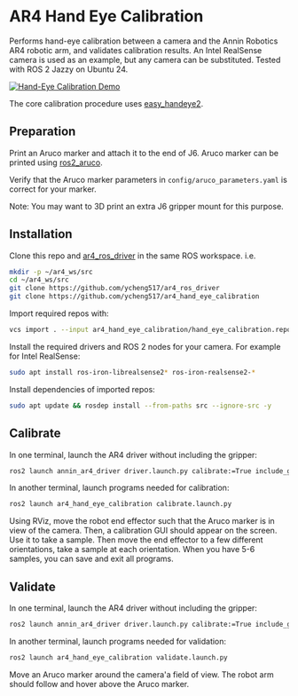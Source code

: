 # AR4 Hand Eye Calibration

Performs hand-eye calibration between a camera and the Annin Robotics AR4 robotic arm,
and validates calibration results. An Intel RealSense camera is used as an example,
but any camera can be substituted. Tested with ROS 2 Jazzy on Ubuntu 24.

[![Hand-Eye Calibration Demo](http://img.youtube.com/vi/w3tWKYnLL98/0.jpg)](https://youtu.be/w3tWKYnLL98)

The core calibration procedure uses [easy_handeye2](https://github.com/marcoesposito1988/easy_handeye2).

## Preparation

Print an Aruco marker and attach it to the end of J6. Aruco marker can be printed using
[ros2_aruco](https://github.com/JMU-ROBOTICS-VIVA/ros2_aruco?tab=readme-ov-file#generating-marker-images).

Verify that the Aruco marker parameters in `config/aruco_parameters.yaml` is correct for
your marker.

Note: You may want to 3D print an extra J6 gripper mount for this purpose.

## Installation

Clone this repo and [ar4_ros_driver](https://github.com/ycheng517/ar4_ros_driver) in the same ROS workspace.
i.e.

```bash
mkdir -p ~/ar4_ws/src
cd ~/ar4_ws/src
git clone https://github.com/ycheng517/ar4_ros_driver
git clone https://github.com/ycheng517/ar4_hand_eye_calibration
```

Import required repos with:

```bash
vcs import . --input ar4_hand_eye_calibration/hand_eye_calibration.repos
```

Install the required drivers and ROS 2 nodes for your camera. For example for Intel RealSense:

```bash
sudo apt install ros-iron-librealsense2* ros-iron-realsense2-*
```

Install dependencies of imported repos:

```bash
sudo apt update && rosdep install --from-paths src --ignore-src -y
```

## Calibrate

In one terminal, launch the AR4 driver without including the gripper:

```bash
ros2 launch annin_ar4_driver driver.launch.py calibrate:=True include_gripper:=False
```

In another terminal, launch programs needed for calibration:

```bash
ros2 launch ar4_hand_eye_calibration calibrate.launch.py
```

Using RViz, move the robot end effector such that the Aruco marker is in view of the camera. Then, a
calibration GUI should appear on the screen. Use it to take a sample. Then move the end effector
to a few different orientations, take a sample at each orientation. When you have 5-6 samples, you
can save and exit all programs.

## Validate

In one terminal, launch the AR4 driver without including the gripper:

```bash
ros2 launch annin_ar4_driver driver.launch.py calibrate:=True include_gripper:=False
```

In another terminal, launch programs needed for validation:

```bash
ros2 launch ar4_hand_eye_calibration validate.launch.py
```

Move an Aruco marker around the camera'a field of view. The robot arm should follow and hover above
the Aruco marker.
